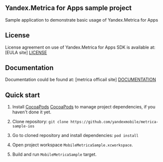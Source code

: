 ## Yandex.Metrica for Apps sample project
Sample application to demonstrate basic usage of Yandex.Metrica for Apps

## License
License agreement on use of Yandex.Metrica for Apps SDK is available at: [EULA site] [LICENSE] 

## Documentation
Documentation could be found at: [metrica officail site] [DOCUMENTATION]

## Quick start

1. Install [CocoaPods] [CocoaPods] to manage project dependencies, if you haven't done it yet.

2. Clone repository:
    `git clone https://github.com/yandexmobile/metrica-sample-ios`

3.  Go to cloned repository and install dependencies:
    `pod install`

4. Open project workspace `MobileMetricaSample.xcworkspace`.

5. Build and run `MobileMetricaSample` target.


[CocoaPods]: http://cocoapods.org/ "CocoaPods site"
[CocoaPodSpecs]:https://github.com/CocoaPods/Specs/ "Official repository of cocoa pod specs"
[LICENSE]: http://legal.yandex.ru/metrica_termsofuse/ "Yandex.Metrica agreement"
[DOCUMENTATION]: http://api.yandex.com/metrica-mobile-sdk/doc/mobile-sdk-dg/concepts/about.xml "Yandex.Metrica for Apps documentation page"
[REGISTER]: http://appmetrica.yandex.com/ "Yandex.Metrica for Apps homepage"
